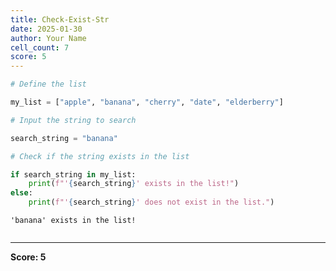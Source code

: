 ```yaml
---
title: Check-Exist-Str
date: 2025-01-30
author: Your Name
cell_count: 7
score: 5
---
```


```python
# Define the list
```


```python
my_list = ["apple", "banana", "cherry", "date", "elderberry"]
```


```python
# Input the string to search
```


```python
search_string = "banana"
```


```python
# Check if the string exists in the list
```


```python
if search_string in my_list:
    print(f"'{search_string}' exists in the list!")
else:
    print(f"'{search_string}' does not exist in the list.")
```

    'banana' exists in the list!



```python

```


---
**Score: 5**
